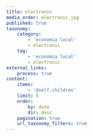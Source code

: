 ```yaml
---
title: electronic
media_order: electronic.jpg
published: true
taxonomy:
    category:
        - 'economia local'
        - electronic
    tag:
        - 'economia local'
        - electronic
external_links:
    process: true
content:
    items:
        - '@self.children'
    limit: 5
    order:
        by: date
        dir: desc
    pagination: true
    url_taxonomy_filters: true
---
```


